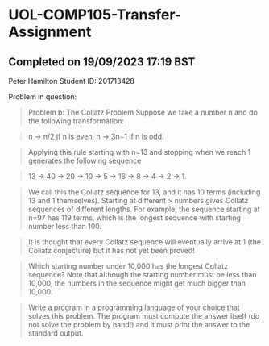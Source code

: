 # UOL-COMP105-Transfer-Assignment

## Completed on 19/09/2023 17:19 BST
Peter Hamilton
Student ID: 201713428

Problem in question:

> Problem b: The Collatz Problem
> Suppose we take a number n and do the following transformation:

>    n → n/2 if n is even,
 >   n → 3n+1 if n is odd.

>Applying this rule starting with n=13 and stopping when we reach 1 generates the following sequence

  >  13 → 40 → 20 → 10 → 5 → 16 → 8 → 4 → 2 → 1.

>We call this the Collatz sequence for 13, and it has 10 terms (including 13 and 1 themselves). Starting at different >
numbers gives Collatz sequences of different lengths. For example, the sequence starting at n=97 has 119 terms, which is the longest sequence with starting number less than 100.

>It is thought that every Collatz sequence will eventually arrive at 1 (the Collatz conjecture) but it has not yet been proved!

>Which starting number under 10,000 has the longest Collatz sequence? Note that although the starting number must be less than 10,000, the numbers in the sequence might get much bigger than 10,000.

>Write a program in a programming language of your choice that solves this problem. The program must compute the answer itself (do not solve the problem by hand!) and it must print the answer to the standard output.
